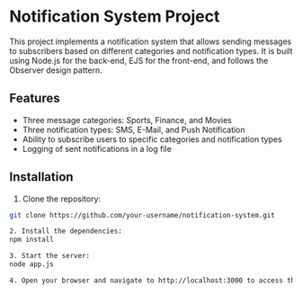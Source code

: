 # Notification System Project

This project implements a notification system that allows sending messages to subscribers based on different categories and notification types. It is built using Node.js for the back-end, EJS for the front-end, and follows the Observer design pattern.

## Features

- Three message categories: Sports, Finance, and Movies
- Three notification types: SMS, E-Mail, and Push Notification
- Ability to subscribe users to specific categories and notification types
- Logging of sent notifications in a log file

## Installation

1. Clone the repository:

```bash
git clone https://github.com/your-username/notification-system.git

2. Install the dependencies:
npm install

3. Start the server:
node app.js

4. Open your browser and navigate to http://localhost:3000 to access the application.
